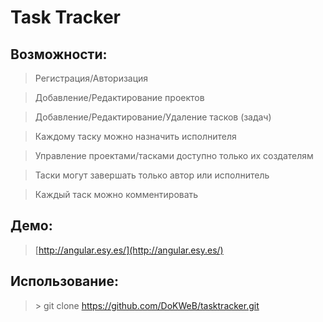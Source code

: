 # Task Tracker

## Возможности:
> Регистрация/Авторизация

> Добавление/Редактирование проектов

> Добавление/Редактирование/Удаление тасков (задач)

> Каждому таску можно назначить исполнителя

> Управление проектами/тасками доступно только их создателям

> Таски могут завершать только автор или исполнитель

> Каждый таск можно комментировать

## Демо:
> [http://angular.esy.es/](http://angular.esy.es/)

## Использование:
> &gt; git clone https://github.com/DoKWeB/tasktracker.git
